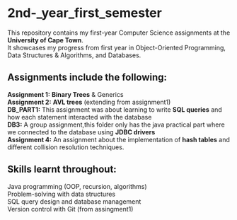 # 2nd-_year_first_semester
This repository contains my first-year Computer Science assignments at the **University of Cape Town**.  
It showcases my progress from first year in Object-Oriented Programming, Data Structures & Algorithms, and Databases.

## Assignments include the following:
**Assignment 1:** **Binary Trees** & Generics  
**Assignment 2:** **AVL trees** (extending from assignment1)  
**DB_PART1:** This assignment was about learning to write **SQL queries** and how each statement interacted with the database  
**DB3:** A group assignment,this folder only has the java practical part where we connected to the database using **JDBC  drivers**    
**Assignment 4:** An assignment about the implementation of **hash tables** and different collision resolution techniques.  

## Skills learnt throughout:  
Java programming (OOP, recursion, algorithms)  
Problem-solving with data structures  
SQL query design and database management  
Version control with Git (from assingment1)

